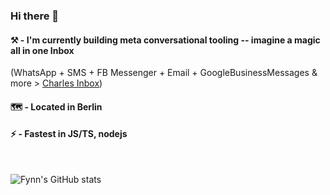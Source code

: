### Hi there 👋

#### ⚒ - I'm currently building meta conversational tooling -- imagine a magic all in one **Inbox**  
(WhatsApp + SMS + FB Messenger + Email + GoogleBusinessMessages & more > [Charles Inbox](https://www.hello-charles.com/))

#### 🗺 - Located in Berlin

#### ⚡ - Fastest in JS/TS, nodejs

&emsp;

![Fynn's GitHub stats](https://github-readme-stats.vercel.app/api?username=haayhappen&count_private=true&show_icons=true&theme=vue)    

<!--
![Top Langs](https://github-readme-stats.vercel.app/api/top-langs/?username=haayhappen&theme=vue)

**haayhappen/haayhappen** is a ✨ _special_ ✨ repository because its `README.md` (this file) appears on your GitHub profile.

Here are some ideas to get you started:

- 🔭 I’m currently working on ...
- 🌱 I’m currently learning ...
- 👯 I’m looking to collaborate on ...
- 🤔 I’m looking for help with ...
- 💬 Ask me about ...
- 📫 How to reach me: ...
- 😄 Pronouns: ...
- ⚡ Fun fact: ...
-->
